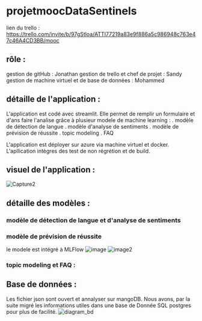 # projetmoocDataSentinels

lien du trello : https://trello.com/invite/b/97gStloa/ATTI77219a83e9f886a5c986948c763e47c46A4CD3BB/mooc

## rôle :
gestion de gitHub : Jonathan
gestion de trello et chef de projet : Sandy
gestion de machine virtuel et de base de données : Mohammed

## détaille de l'application :

L'application est codé avec streamlit. Elle permet de remplir un formulaire et d'ans faire l'analise grâce à plusieur modele de machine learning :
  . modèle de détection de langue
  . modèle d'analyse de sentiments
  . modèle de  prévision de réussite
  . topic modeling
  . FAQ

  L'application est déployer sur azure via machine virtuel et docker.
  L'apllication intègres des test de non régrétion et de build.

## visuel de l'application :
![Capture2](https://github.com/data-IA-2023/projetmoocDataSentinels/assets/43037380/8579e24d-0b63-44d3-a93d-9696c86faeff)

## détaille des modèles :

### modèle de détection de langue et d'analyse de sentiments

### modèle de  prévision de réussite

le modele est intégré à MLFlow
![image](https://github.com/data-IA-2023/projetmoocDataSentinels/assets/43037380/c44dbd32-ca66-4f5b-9c67-c1e73f7c23c8)
![image2](https://github.com/data-IA-2023/projetmoocDataSentinels/assets/43037380/769db225-d02a-41ad-bb5e-0669572b5952)

### topic modeling et FAQ :

## Base de données :

Les fichier json sont ouvert et annalyser sur mangoDB. Nous avons, par la suite migré les informations utiles dans une base de Donnée SQL postgres pour plus de facilité.
![diagram_bd](https://github.com/data-IA-2023/projetmoocDataSentinels/assets/43037380/0f121aa8-97d1-48b5-aa22-c14624790b90)



